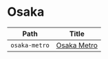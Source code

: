 
# Osaka

| Path          | Title                                |
| ------------- | ------------------------------------ |
| `osaka-metro` | [Osaka Metro](<./osaka-metro/README.md>) |
